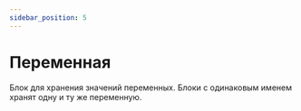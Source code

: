 ```yaml
---
sidebar_position: 5
---
```


# Переменная

Блок для хранения значений переменных. Блоки с одинаковым именем хранят одну и ту же переменную. 
